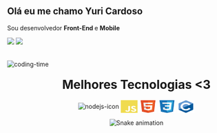 ## Olá eu me chamo Yuri Cardoso
Sou desenvolvedor <strong>Front-End </strong>e <strong>Mobile</strong>

<div>
  
  <img  height="180em" src="https://github-readme-stats.vercel.app/api?username=Dev-YuriCardoso&show_icons=true&theme=great-gatsby&include_all_commits=true&count_private=true"/>
  <img  src="https://github-readme-stats.vercel.app/api/top-langs/?username=Dev-YuriCardoso&layout=compact&langs_count=16&theme=great-gatsby"/>
  <!-- <img align="right" height="180em" src="https://github-readme-stats.vercel.app/api/top-langs/?username=YuriCardoso&layout=compact&langs_count=16&theme=great-gatsby"/>-->
</div>
<br>

<div  align="center"> 
  <div style="display: inline_block"><br>
    <img align="left" height="250" alt="coding-time" src="code.gif">
    <h1 align="center">Melhores Tecnologias <3</h1>
    <img align="center" height="30" width="40" alt="nodejs-icon" src="https://raw.githubusercontent.com/jmnote/z-icons/master/svg/java.svg">
    <img align="center" height="30" width="40" alt="js-icon"  src="https://raw.githubusercontent.com/devicons/devicon/master/icons/javascript/javascript-plain.svg">
   <!--  <img align="center" height="30" width="40" alt="react-icon" src="https://raw.githubusercontent.com/devicons/devicon/master/icons/react/react-original.svg">-->
   <img align="center" height="30" width="40" alt="html-icon" src="https://raw.githubusercontent.com/devicons/devicon/master/icons/html5/html5-original.svg">
    <img align="center" height="30" width="40" alt="css-icon" src="https://raw.githubusercontent.com/devicons/devicon/master/icons/css3/css3-original.svg">
    <img align="center" height="30" width="40" alt="c-icon" src="https://raw.githubusercontent.com/devicons/devicon/master/icons/c/c-original.svg">
    <!-- <img align="center" height="30" width="40" alt="nodejs-icon" src="https://raw.githubusercontent.com/devicons/devicon/master/icons/nodejs/nodejs-original.svg">-->
   
   </div>
    
  <!--
  <h1 align="center">Redes Sociais</h1>
    <a href = "mailto: yuricardoso.dev@proton.me">
      <img width="30" src="https://img.freepik.com/vetores-premium/ilustracao-vetorial-de-e-mail-com-fundo-branco_917213-247188.jpg?w=826">
    </a>
    <a href = "https://www.linkedin.com/in/yuricardosodhf/">
      <img width="25" src="https://img.freepik.com/fotos-premium/um-quadrado-azul-com-a-palavra-em-em-em-branco_1277297-36753.jpg?w=826">
    </a>
    <a href = "https://www.youtube.com/@GGeek">
      <img width="35" src="https://img.freepik.com/fotos-premium/um-logotipo-branco-com-um-fundo-branco-que-diz-citacao-video-citacao_259293-26393.jpg?w=826">
    </a>
</div>-->
  
![Snake animation](https://github.com/Dev-YuriCardoso/Dev-YuriCardoso/blob/output/github-contribution-grid-snake.svg)
